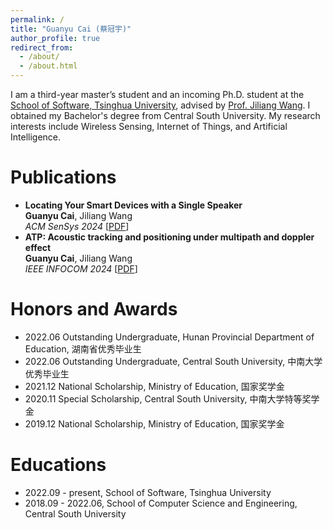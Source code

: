 ```yaml
---
permalink: /
title: "Guanyu Cai (蔡冠宇)"
author_profile: true
redirect_from: 
  - /about/
  - /about.html
---
```



I am a third-year master’s student and an incoming Ph.D. student at the [School of Software, Tsinghua University](https://www.thss.tsinghua.edu.cn/en/), advised by [Prof. Jiliang Wang](http://tns.thss.tsinghua.edu.cn/~jiliang/). I obtained my Bachelor's degree from Central South University. My research interests include Wireless Sensing, Internet of Things, and Artificial Intelligence.

<!-- This is the front page of a website that is powered by the [Academic Pages template](https://github.com/academicpages/academicpages.github.io) and hosted on GitHub pages. [GitHub pages](https://pages.github.com) is a free service in which websites are built and hosted from code and data stored in a GitHub repository, automatically updating when a new commit is made to the repository. This template was forked from the [Minimal Mistakes Jekyll Theme](https://mmistakes.github.io/minimal-mistakes/) created by Michael Rose, and then extended to support the kinds of content that academics have: publications, talks, teaching, a portfolio, blog posts, and a dynamically-generated CV. You can fork [this template](https://github.com/academicpages/academicpages.github.io) right now, modify the configuration and markdown files, add your own PDFs and other content, and have your own site for free, with no ads! -->

Publications
======
* **Locating Your Smart Devices with a Single Speaker**  
    **Guanyu Cai**, Jiliang Wang   
    *ACM SenSys 2024* [[PDF](/files/SenSys24_LEAD.pdf)]
* **ATP: Acoustic tracking and positioning under multipath and doppler effect**  
    **Guanyu Cai**, Jiliang Wang  
    *IEEE INFOCOM 2024* [[PDF](/files/INFOCOM24_ATP.pdf)]

Honors and Awards
======
* 2022.06 Outstanding Undergraduate, Hunan Provincial Department of Education, 湖南省优秀毕业生  
* 2022.06 Outstanding Undergraduate, Central South University, 中南大学优秀毕业生  
* 2021.12 National Scholarship, Ministry of Education, 国家奖学金  
* 2020.11 Special Scholarship, Central South University, 中南大学特等奖学金  
* 2019.12 National Scholarship, Ministry of Education, 国家奖学金


Educations
======
* 2022.09 - present, School of Software, Tsinghua University
* 2018.09 - 2022.06, School of Computer Science and Engineering, Central South University

<!-- Like many other Jekyll-based GitHub Pages templates, Academic Pages makes you separate the website's content from its form. The content & metadata of your website are in structured markdown files, while various other files constitute the theme, specifying how to transform that content & metadata into HTML pages. You keep these various markdown (.md), YAML (.yml), HTML, and CSS files in a public GitHub repository. Each time you commit and push an update to the repository, the [GitHub pages](https://pages.github.com/) service creates static HTML pages based on these files, which are hosted on GitHub's servers free of charge.

Many of the features of dynamic content management systems (like Wordpress) can be achieved in this fashion, using a fraction of the computational resources and with far less vulnerability to hacking and DDoSing. You can also modify the theme to your heart's content without touching the content of your site. If you get to a point where you've broken something in Jekyll/HTML/CSS beyond repair, your markdown files describing your talks, publications, etc. are safe. You can rollback the changes or even delete the repository and start over - just be sure to save the markdown files! Finally, you can also write scripts that process the structured data on the site, such as [this one](https://github.com/academicpages/academicpages.github.io/blob/master/talkmap.ipynb) that analyzes metadata in pages about talks to display [a map of every location you've given a talk](https://academicpages.github.io/talkmap.html). -->

<!-- Getting started
======
1. Register a GitHub account if you don't have one and confirm your e-mail (required!)
1. Fork [this template](https://github.com/academicpages/academicpages.github.io) by clicking the "Use this template" button in the top right. 
1. Go to the repository's settings (rightmost item in the tabs that start with "Code", should be below "Unwatch"). Rename the repository "[your GitHub username].github.io", which will also be your website's URL.
1. Set site-wide configuration and create content & metadata (see below -- also see [this set of diffs](http://archive.is/3TPas) showing what files were changed to set up [an example site](https://getorg-testacct.github.io) for a user with the username "getorg-testacct")
1. Upload any files (like PDFs, .zip files, etc.) to the files/ directory. They will appear at https://[your GitHub username].github.io/files/example.pdf.  
1. Check status by going to the repository settings, in the "GitHub pages" section

Site-wide configuration
------
The main configuration file for the site is in the base directory in [_config.yml](https://github.com/academicpages/academicpages.github.io/blob/master/_config.yml), which defines the content in the sidebars and other site-wide features. You will need to replace the default variables with ones about yourself and your site's github repository. The configuration file for the top menu is in [_data/navigation.yml](https://github.com/academicpages/academicpages.github.io/blob/master/_data/navigation.yml). For example, if you don't have a portfolio or blog posts, you can remove those items from that navigation.yml file to remove them from the header. 

Create content & metadata
------
For site content, there is one markdown file for each type of content, which are stored in directories like _publications, _talks, _posts, _teaching, or _pages. For example, each talk is a markdown file in the [_talks directory](https://github.com/academicpages/academicpages.github.io/tree/master/_talks). At the top of each markdown file is structured data in YAML about the talk, which the theme will parse to do lots of cool stuff. The same structured data about a talk is used to generate the list of talks on the [Talks page](https://academicpages.github.io/talks), each [individual page](https://academicpages.github.io/talks/2012-03-01-talk-1) for specific talks, the talks section for the [CV page](https://academicpages.github.io/cv), and the [map of places you've given a talk](https://academicpages.github.io/talkmap.html) (if you run this [python file](https://github.com/academicpages/academicpages.github.io/blob/master/talkmap.py) or [Jupyter notebook](https://github.com/academicpages/academicpages.github.io/blob/master/talkmap.ipynb), which creates the HTML for the map based on the contents of the _talks directory).

**Markdown generator**

The repository includes [a set of Jupyter notebooks](https://github.com/academicpages/academicpages.github.io/tree/master/markdown_generator
) that converts a CSV containing structured data about talks or presentations into individual markdown files that will be properly formatted for the Academic Pages template. The sample CSVs in that directory are the ones I used to create my own personal website at stuartgeiger.com. My usual workflow is that I keep a spreadsheet of my publications and talks, then run the code in these notebooks to generate the markdown files, then commit and push them to the GitHub repository.

How to edit your site's GitHub repository
------
Many people use a git client to create files on their local computer and then push them to GitHub's servers. If you are not familiar with git, you can directly edit these configuration and markdown files directly in the github.com interface. Navigate to a file (like [this one](https://github.com/academicpages/academicpages.github.io/blob/master/_talks/2012-03-01-talk-1.md) and click the pencil icon in the top right of the content preview (to the right of the "Raw | Blame | History" buttons). You can delete a file by clicking the trashcan icon to the right of the pencil icon. You can also create new files or upload files by navigating to a directory and clicking the "Create new file" or "Upload files" buttons. 

Example: editing a markdown file for a talk
![Editing a markdown file for a talk](/images/editing-talk.png)

For more info
------
More info about configuring Academic Pages can be found in [the guide](https://academicpages.github.io/markdown/), the [growing wiki](https://github.com/academicpages/academicpages.github.io/wiki), and you can always [ask a question on GitHub](https://github.com/academicpages/academicpages.github.io/discussions). The [guides for the Minimal Mistakes theme](https://mmistakes.github.io/minimal-mistakes/docs/configuration/) (which this theme was forked from) might also be helpful. -->

